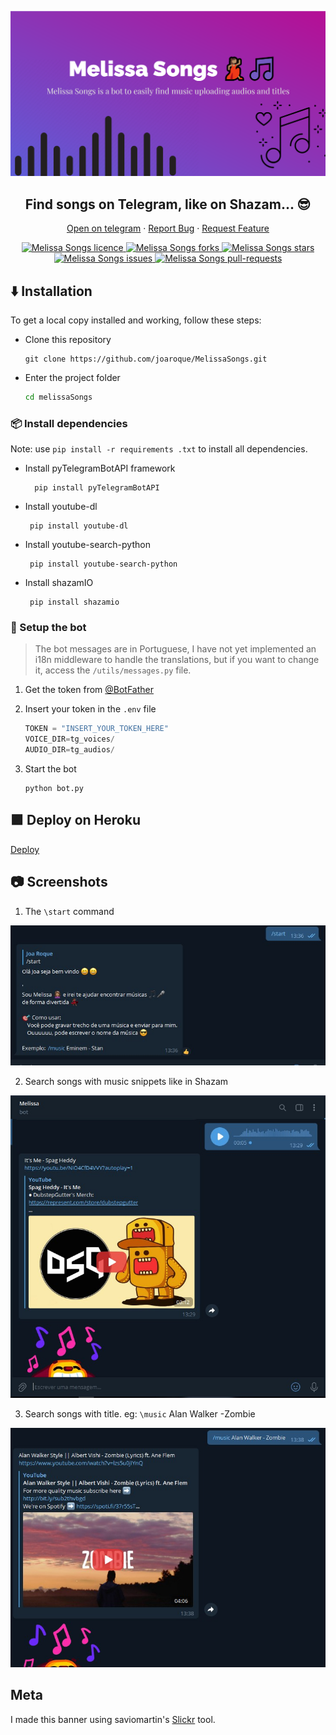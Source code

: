 <p align="center">
  <a href="t.me/MelissaSongs_bot">
    <img alt="Slickr" src="screenshot/banner.png" width="630" />
  </a>
</p>
<h2 align="center">Find songs on Telegram, like on Shazam... 😎</h2>
<p align="center">
    <a href="https://t.me/MelissaSongs_bot" target="blank">Open on telegram</a>
    ·
    <a href="https://github.com/saviomartin/slickr/issues">Report Bug</a>
    ·
    <a href="https://github.com/saviomartin/slickr/issues">Request Feature</a>
</p>
<p align="center">
<a href="https://github.com/joaroque/MelissaSongs/blob/main/LICENSE" target="blank">
<img src="https://img.shields.io/github/license/joaroque/MelissaSongs?style=flat-square" alt="Melissa Songs licence" />
</a>
<a href="https://github.com/joaroque/MelissaSongs/fork" target="blank">
<img src="https://img.shields.io/github/forks/joaroque/MelissaSongs?style=flat-square" alt="Melissa Songs forks"/>
</a>
<a href="https://github.com/joaroque/MelissaSongs/stargazers" target="blank">
<img src="https://img.shields.io/github/stars/joaroque/MelissaSongs?style=flat-square" alt="Melissa Songs stars"/>
</a>
<a href="https://github.com/joaroque/MelissaSongs/issues" target="blank">
<img src="https://img.shields.io/github/issues/joaroque/MelissaSongs?style=flat-square" alt="Melissa Songs issues"/>
</a>
<a href="https://github.com/joaroque/MelissaSongs/pulls" target="blank">
<img src="https://img.shields.io/github/issues-pr/joaroque/MelissaSongs?style=flat-square" alt="Melissa Songs pull-requests"/>
</a>
</p>

## :arrow_down: Installation
To get a local copy installed and working, follow these steps:

 - Clone this repository

    ```console
    git clone https://github.com/joaroque/MelissaSongs.git
    ```
    
 - Enter the project folder

    ```sh
    cd melissaSongs
    ```

### 📦 Install dependencies

Note: use `pip install -r requirements .txt` to install all dependencies.

- Install pyTelegramBotAPI framework

        pip install pyTelegramBotAPI

 - Install youtube-dl

        pip install youtube-dl

 - Install youtube-search-python
 
        pip install youtube-search-python
        
 - Install shazamIO

        pip install shazamio


### 🚀 Setup the bot

> The bot messages are in Portuguese, I have not yet implemented an i18n middleware to handle the translations, but if you want to change it, access the `/utils/messages.py` file.

 1. Get the token from <a href="https://t.me/BotFather">@BotFather</a>

 2. Insert your token in the `.env` file

    ```py
    TOKEN = "INSERT_YOUR_TOKEN_HERE"
    VOICE_DIR=tg_voices/
    AUDIO_DIR=tg_audios/
    ```

 4. Start the bot

    ```shell
    python bot.py
    ```
   


## 🟪 Deploy on Heroku

[Deploy](https://www.herokucdn.com/deploy/button.svg)


## 📷 Screenshots

1. The `\start` command
<img src="screenshot/start.jpg" alt="Screenshot" width="600">

2. Search songs with music snippets like in Shazam
<img src="screenshot/by_voice.jpg" alt="Screenshot" width="600">

3. Search songs with title. eg: `\music` Alan Walker -Zombie
<img src="screenshot/by_text.jpg" alt="Screenshot" width="600">


## Meta

I made this banner using saviomartin's [Slickr](https://slickr.vercel.app/) tool.
